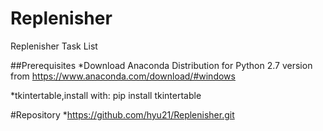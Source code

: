 # Replenisher
Replenisher Task List

##Prerequisites
*Download Anaconda Distribution for Python 2.7 version from https://www.anaconda.com/download/#windows 

*tkintertable,install with: pip install tkintertable  

#Repository
*https://github.com/hyu21/Replenisher.git


